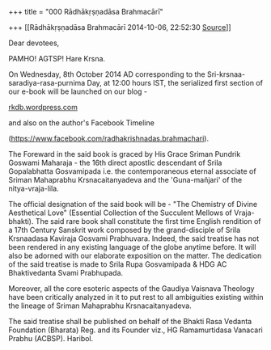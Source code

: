 +++
title = "000 Rādhākṛṣṇadāsa Brahmacārī"

+++
[[Rādhākṛṣṇadāsa Brahmacārī	2014-10-06, 22:52:30 [Source](https://groups.google.com/g/samskrita/c/jzbETevoTGg)]]



Dear devotees,

  

PAMHO! AGTSP! Hare Krsna.

  

On Wednesday, 8th October 2014 AD corresponding to the Sri-krsnaa-saradiya-rasa-purnima Day, at 12:00 hours IST, the serialized first section of our e-book will be launched on our blog -

  

[rkdb.wordpress.com](http://rkdb.wordpress.com)

  

and also on the author's Facebook Timeline

  

(<https://www.facebook.com/radhakrishnadas.brahmachari>).

  

The Foreward in the said book is graced by His Grace Sriman Pundrik Goswami Maharaja - the 16th direct apostlic descendant of Srila Gopalabhatta Gosvamipada i.e. the contemporaneous eternal associate of Sriman Mahaprabhu Krsnacaitanyadeva and the 'Guna-mañjari' of the nitya-vraja-lila.

  

  

The official designation of the said book will be - "The Chemistry of Divine Aesthetical Love" (Essential Collection of the Succulent Mellows of Vraja-bhakti). The said rare book shall constitute the first time English rendition of a 17th Century Sanskrit work composed by the grand-disciple of Srila Krsnaadasa Kaviraja Gosvami Prabhuvara. Indeed, the said treatise has not been rendered in any existing language of the globe anytime before. It will also be adorned with our elaborate exposition on the matter. The dedication of the said treatise is made to Srila Rupa Gosvamipada & HDG AC Bhaktivedanta Svami Prabhupada.

  

Moreover, all the core esoteric aspects of the Gaudiya Vaisnava Theology have been critically analyzed in it to put rest to all ambiguities existing within the lineage of Sriman Mahaprabhu Krsnacaitanyadeva.

  

The said treatise shall be published on behalf of the Bhakti Rasa Vedanta Foundation (Bharata) Reg. and its Founder viz., HG Ramamurtidasa Vanacari Prabhu (ACBSP). Haribol.

  

